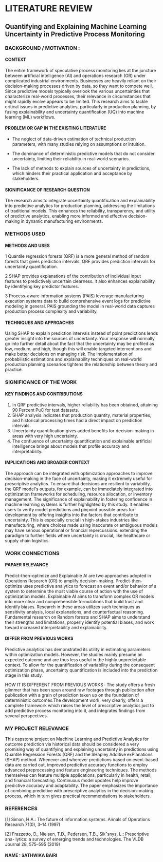 # LITERATURE REVIEW 
## Quantifying and Explaining Machine Learning Uncertainty in Predictive Process Monitoring

### BACKGROUND / MOTIVATION :
#### CONTEXT
The entire framework of speculative process monitoring lies at the juncture between artificial intelligence (AI) and operations research (OR) under complicated industrial environments. Businesses are heavily reliant on their decision-making processes driven by data, so they want to compete well. Since predictive models typically overlook the various uncertainties that characterize real-world processes, their relevance in circumstances that might rapidly evolve appears to be limited. This research aims to tackle critical issues in predictive analytics, particularly in production planning, by fusing explainability and uncertainty quantification (UQ) into machine learning (ML) workflows. 

#### PROBLEM OR GAP IN THE EXISTING LITERATURE 
- The neglect of data-driven estimation of technical production parameters, with many studies relying on assumptions or intuition.

- The dominance of deterministic predictive models that do not consider uncertainty, limiting their reliability in real-world scenarios.

- The lack of methods to explain sources of uncertainty in predictions, which hinders their practical application and acceptance by stakeholders.

#### SIGNIFICANCE OF RESEARCH QUESTION

The research aims to integrate uncertainty quantification and explainability into predictive analytics for production planning, addressing the limitations of traditional models. This enhances the reliability, transparency, and utility of predictive analytics, enabling more informed and effective decision-making in dynamic manufacturing environments.

### METHODS USED
#### METHODS AND USES

1 Quantile regression forests (QRF) is a more general method of random forests that gives prediction intervals. QRF provides prediction intervals for uncertainty quantification.

2 SHAP provides explanations of the contribution of individual input features to predictively uncertain clearness. It also enhances explainability by identifying key predictor features.

3 Process-aware information systems (PAIS) leverage manufacturing execution systems data to build comprehensive event logs for predictive modeling in general. PAIS grounding the model in real-world data captures production process complexity and variability.

#### TECHNIQUES AND APPROACHES

Using SHAP to explain prediction intervals instead of point predictions lends greater insight into the sources of uncertainty. Your response will normally go into further detail about the fact that the uncertainty may be profiled as low, medium, and high, though this will enable targeted interventions and make better decisions on managing risk. The implementation of probabilistic estimations and explainability techniques on real-world production planning scenarios tightens the relationship between theory and practice. 


### SIGNIFICANCE OF THE WORK

#### KEY FINDINGS AND CONTRIBUTIONS
1. In QRF predictive intervals, higher reliability has been obtained, attaining 90 Percent PuC for test datasets.
2. SHAP analysis indicates that production quantity, material properties, and historical processing times had a direct impact on prediction intervals.
3. Uncertainty quantification gives added benefits for decision-making in areas with very high uncertainty.
4. The confluence of uncertainty quantification and explainable artificial intelligence brings about models that profile accuracy and interpretability. 

#### IMPLICATIONS AND BROADER CONTEXT

The approach can be integrated with optimization approaches to improve decision-making in the face of uncertainty, making it extremely useful for prescriptive analytics. To ensure that decisions are resilient to variability, the QRF model's outputs, for example, can be immediately integrated into optimization frameworks for scheduling, resource allocation, or inventory management. The significance of explainability in fostering confidence in machine learning systems is further highlighted by this study. It enables users to verify model predictions and pinpoint possible areas for development by offering insights into the factors that contribute to uncertainty. This is especially crucial in high-stakes industries like manufacturing, where choices made using inaccurate or ambiguous models may have serious operational or financial repercussions.
extending the paradigm to further fields where uncertainty is crucial, like healthcare or supply chain logistics.

### WORK CONNECTIONS

#### PAPAER RELEVANCE

Predict-then-optimize and Explainable AI are two approaches adopted in Operations Research (OR) to amplify decision-making. Predict-then-optimize uses predictive analytics to forecast an event and/or behavior of a system to determine the most viable course of action with the use of optimization models. Explainable AI aims to transform complex OR models into more clear and comprehensible formulations that build trust and identify biases. Research in these areas utilizes such techniques as sensitivity analysis, local explanations, and counterfactual reasoning. Fundamental research on Random forests and SHAP aims to understand their strengths and limitations, properly identify potential biases, and work toward increased interpretability and explainability. 

#### DIFFER FROM PREVIOUS WORKS

Predictive analytics has demonstrated its utility in estimating parameters within optimization models. However, the studies mainly presume an expected outcome and are thus less useful in the highly unpredictable context. To allow for the quantification of variability during the consequent optimization phase, uncertainty quantification is included into the prediction stage in this study. 

HOW IT IS DIFFERENT FROM PREVIOUS WORKS : The study offers a fresh glimmer that has been spun around raw footages through publication after publication with a grain of prediction taken up on the foundation of deterministic outcomes.The development work, very clearly, offers a complete framework which raises the level of prescriptive analytics just to add predictive process monitoring into it, and integrates findings from several perspectives. 

### MY PROJECT RELEVANCE

This capstone project on Machine Learning and Predictive Analytics for outcome prediction via historical data should be considered a very promising way of quantifying and explaining uncertainty in predictions using Quantile Regression Forests (QRF) and the SHapley Additive exPlanations (SHAP) method. Whenever and wherever predictions based on event-based data are carried out, improved predictive accuracy functions to employ advanced preprocessing and feature engineering techniques. The methods themselves can feature multiple applications, particularly in health, retail, and financial forecasting. Continuous model updates help improve predictive accuracy and adaptability. The paper emphasizes the importance of combining predictive with prescriptive analytics in the decision-making process, which in turn gives practical recommendations to stakeholders. 

### REFERENCES
[1] Simon, H.A.: The future of information systems. Annals of Operations
Research 71(0), 3–14 (1997)


[2] Frazzetto, D., Nielsen, T.D., Pedersen, T.B.,
Sikˇsnys, L.: Prescriptive ana-
lytics: a survey of emerging trends and technologies. The VLDB Journal
28, 575–595 (2019)



#### NAME : SATHWIKA BAIRI 


